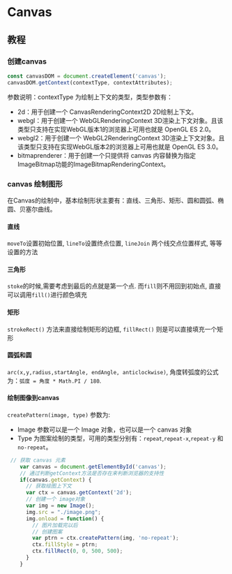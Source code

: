 # Canvas

## 教程

### 创建canvas

```js
const canvasDOM = document.createElement('canvas');
canvasDOM.getContext(contextType, contextAttributes);
```

参数说明：contextType 为绘制上下文的类型，类型参数有：

* 2d：用于创建一个 CanvasRenderingContext2D 2D绘制上下文。
* webgl：用于创建一个 WebGLRenderingContext 3D渲染上下文对象。且该类型只支持在实现WebGL版本1的浏览器上可用也就是 OpenGL ES 2.0。
* webgl2：用于创建一个 WebGL2RenderingContext 3D渲染上下文对象。且该类型只支持在实现WebGL版本2的浏览器上可用也就是 OpenGL ES 3.0。
* bitmaprenderer：用于创建一个只提供将 canvas 内容替换为指定ImageBitmap功能的ImageBitmapRenderingContext。

### canvas 绘制图形

在Canvas的绘制中，基本绘制形状主要有：直线、三角形、矩形、圆和圆弧、椭圆、贝塞尔曲线。

#### 直线

`moveTo`设置初始位置, `lineTo`设置终点位置, `lineJoin` 两个线交点位置样式, 等等设置的方法

#### 三角形

`stoke`的时候,需要考虑到最后的点就是第一个点. 而`fill`则不用回到初始点, 直接可以调用`fill()`进行颜色填充

#### 矩形

`strokeRect()` 方法来直接绘制矩形的边框, `fillRect()` 则是可以直接填充一个矩形

#### 圆弧和圆

`arc(x,y,radius,startAngle, endAngle, anticlockwise)`, 角度转弧度的公式为：`弧度 = 角度 * Math.PI / 180`.

#### 绘制图像到canvas

`createPattern(image, type)` 参数为:

* Image 参数可以是一个 Image 对象，也可以是一个 canvas 对象
* Type 为图案绘制的类型，可用的类型分别有：`repeat`,`repeat-x`,`repeat-y` 和 `no-repeat`。

```js
 // 获取 canvas 元素
    var canvas = document.getElementById('canvas');
    // 通过判断getContext方法是否存在来判断浏览器的支持性
    if(canvas.getContext) {
      // 获取绘图上下文
      var ctx = canvas.getContext('2d');
      // 创建一个 image对象
      var img = new Image();
      img.src = "./image.png";
      img.onload = function() {
        // 图片加载完以后
        // 创建图案
        var ptrn = ctx.createPattern(img, 'no-repeat');
        ctx.fillStyle = ptrn;
        ctx.fillRect(0, 0, 500, 500);
      }
    }
```

